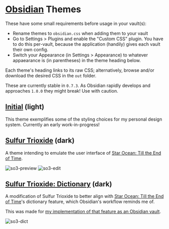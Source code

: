 # [Obsidian](https://obsidian.md) Themes

These have some small requirements before usage in your vault(s):

- Rename themes to `obsidian.css` when adding them to your vault
- Go to Settings > Plugins and enable the "Custom CSS" plugin. You have to do this per-vault, because the application (handily) gives each vault their own config.
- Switch your Appearance (in Settings > Appearance) to whatever appaearance is (in parentheses) in the theme heading below.

Each theme's heading links to its raw CSS; alternatively, browse and/or download the desired CSS in the `out` folder.

These are currently stable in `0.7.3`. As Obsidian rapidly develops and approaches `1.0.0` they might break! Use with caution.

## [Initial](https://raw.githubusercontent.com/EnMod/css-themes/master/obsidian/out/initial.css) (light)

This theme exemplifies some of the styling choices for my personal design system. Currently an early work-in-progress!

## [Sulfur Trioxide](https://raw.githubusercontent.com/EnMod/css-themes/master/obsidian/out/so3.css) (dark)

A theme intending to emulate the user interface of [Star Ocean: Till the End of Time](https://en.wikipedia.org/wiki/Star_Ocean:_Till_the_End_of_Time).

![so3-preview](../screenshots/so3-preview.png)
![so3-edit](../screenshots/so3-edit.png)

## [Sulfur Trioxide: Dictionary](https://raw.githubusercontent.com/EnMod/css-themes/master/obsidian/out/so3-dict.css) (dark)

A modification of Sulfur Trioxide to better align with [Star Ocean: Till the End of Time](https://en.wikipedia.org/wiki/Star_Ocean:_Till_the_End_of_Time)'s dictionary feature, which Obsidian's workflow reminds me of.

This was made for [my implementation of that feature as an Obsidian vault](https://github.com/EnMod/obsidian-so3-dictionary).

![so3-dict](../screenshots/so3-dict.png)
